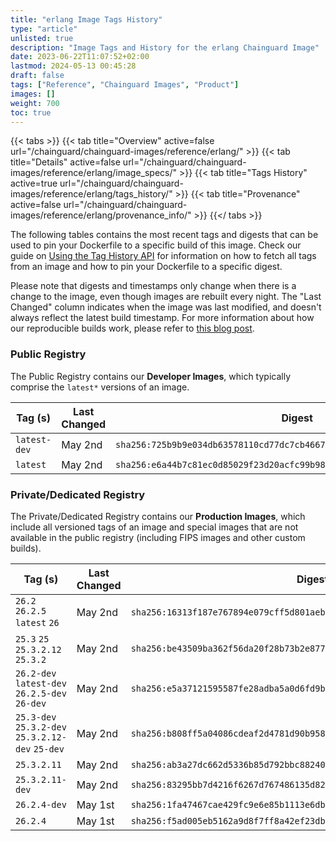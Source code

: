 ```yaml
---
title: "erlang Image Tags History"
type: "article"
unlisted: true
description: "Image Tags and History for the erlang Chainguard Image"
date: 2023-06-22T11:07:52+02:00
lastmod: 2024-05-13 00:45:28
draft: false
tags: ["Reference", "Chainguard Images", "Product"]
images: []
weight: 700
toc: true
---
```


{{< tabs >}}
{{< tab title="Overview" active=false url="/chainguard/chainguard-images/reference/erlang/" >}}
{{< tab title="Details" active=false url="/chainguard/chainguard-images/reference/erlang/image_specs/" >}}
{{< tab title="Tags History" active=true url="/chainguard/chainguard-images/reference/erlang/tags_history/" >}}
{{< tab title="Provenance" active=false url="/chainguard/chainguard-images/reference/erlang/provenance_info/" >}}
{{</ tabs >}}

The following tables contains the most recent tags and digests that can be used to pin your Dockerfile to a specific build of this image. Check our guide on [Using the Tag History API](/chainguard/chainguard-images/using-the-tag-history-api/) for information on how to fetch all tags from an image and how to pin your Dockerfile to a specific digest.

Please note that digests and timestamps only change when there is a change to the image, even though images are rebuilt every night. The "Last Changed" column indicates when the image was last modified, and doesn't always reflect the latest build timestamp. For more information about how our reproducible builds work, please refer to [this blog post](https://www.chainguard.dev/unchained/reproducing-chainguards-reproducible-image-builds).

### Public Registry
The Public Registry contains our **Developer Images**, which typically comprise the `latest*` versions of an image.

| Tag (s)       | Last Changed | Digest                                                                    |
|---------------|--------------|---------------------------------------------------------------------------|
|  `latest-dev` | May 2nd      | `sha256:725b9b9e034db63578110cd77dc7cb46676d4520c4b9e0d5639d04008d6c4806` |
|  `latest`     | May 2nd      | `sha256:e6a44b7c81ec0d85029f23d20acfc99b986ffbe0918e9222d09c7f3c8cbc5fac` |


### Private/Dedicated Registry
The Private/Dedicated Registry contains our **Production Images**, which include all versioned tags of an image and special images that are not available in the public registry (including FIPS images and other custom builds).

| Tag (s)                                           | Last Changed | Digest                                                                    |
|---------------------------------------------------|--------------|---------------------------------------------------------------------------|
|  `26.2` `26.2.5` `latest` `26`                    | May 2nd      | `sha256:16313f187e767894e079cff5d801aeb689f5a2dffdb045bcdb826963499283d9` |
|  `25.3` `25` `25.3.2.12` `25.3.2`                 | May 2nd      | `sha256:be43509ba362f56da20f28b73b2e877215cdb140ee874227d05389e073f824cb` |
|  `26.2-dev` `latest-dev` `26.2.5-dev` `26-dev`    | May 2nd      | `sha256:e5a37121595587fe28adba5a0d6fd9be02fdcd58c3e21f18969e83dad5cb0187` |
|  `25.3-dev` `25.3.2-dev` `25.3.2.12-dev` `25-dev` | May 2nd      | `sha256:b808ff5a04086cdeaf2d4781d90b95853cc07921eedff5b6a7d0de0d2fe5ce8f` |
|  `25.3.2.11`                                      | May 2nd      | `sha256:ab3a27dc662d5336b85d792bbc882401285528bff5ad844b9122e6586efbb403` |
|  `25.3.2.11-dev`                                  | May 2nd      | `sha256:83295bb7d4216f6267d767486135d825a8b5cfbf1e0155779b35d12f9aac1ef4` |
|  `26.2.4-dev`                                     | May 1st      | `sha256:1fa47467cae429fc9e6e85b1113e6db152f90b21d852df52cf2e12e8ae05c435` |
|  `26.2.4`                                         | May 1st      | `sha256:f5ad005eb5162a9d8f7ff8a42ef23db84becd03880b2daa69da529f820f5e7e9` |

